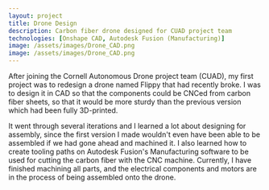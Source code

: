 ```yaml
---
layout: project
title: Drone Design
description: Carbon fiber drone designed for CUAD project team
technologies: [Onshape CAD, Autodesk Fusion (Manufacturing)]
image: /assets/images/Drone_CAD.png
image: /assets/images/Drone_CAD.png
---
```



After joining the Cornell Autonomous Drone project team (CUAD), my first project was to redesign a drone named Flippy that had recently broke. I was to design it in CAD so that the components could be CNCed from carbon fiber sheets, so that it would be more sturdy than the previous version which had been fully 3D-printed.

It went through several iterations and I learned a lot about designing for assembly, since the first version I made wouldn't even have been able to be assembled if we had gone ahead and machined it. I also learned how to create tooling paths on Autodesk Fusion's Manufacturing software to be used for cutting the carbon fiber with the CNC machine. Currently, I have finished machining all parts, and the electrical components and motors are in the process of being assembled onto the drone. 

